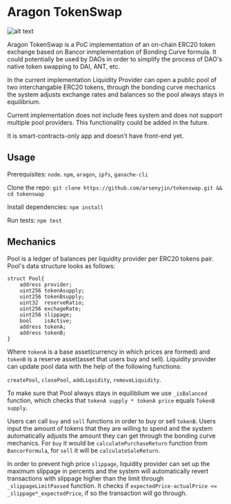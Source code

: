 # Aragon TokenSwap

![alt text](https://cdn.pixabay.com/photo/2018/02/26/14/19/libra-3183164_1280.png)

Aragon TokenSwap is a PoC implementation of an on-chain ERC20 token exchange based on Bancor inmplementation of Bonding Curve formula. It could potentially be used by DAOs in order to simplify the process of DAO's native token swapping to DAI, ANT, etc.

In the current implementation Liquidity Provider can open a public pool of two interchangable ERC20 tokens, through the bonding curve mechanics the system adjusts exchange rates and balances so the pool always stays in equilibrium.  

Current implementation does not include fees system and does not support multiple pool providers. This functionality could be added in the future. 

It is smart-contracts-only app and doesn't have front-end yet.

## Usage

Prerequisites: `node`. `npm`, `aragon`, `ipfs`, `ganache-cli`

Clone the repo:
`git clone https://github.com/arsenyjin/tokenswap.git && cd tokenswap`

Install dependencies:
`npm install`

Run tests:
`npm test`

## Mechanics

Pool is a ledger of balances per liquidity provider per ERC20 tokens pair. Pool's data structure looks as follows:

```
struct Pool{
    address provider;
    uint256 tokenAsupply;
    uint256 tokenBsupply;
    uint32  reserveRatio;
    uint256 exchageRate;
    uint256 slippage;
    bool    isActive;
    address tokenA;  
    address tokenB; 
}

```

Where `tokenA` is a base asset(currency in which prices are formed) and `tokenB` is a reserve asset(asset that users buy and sell). Liquidity provider can update pool data with the help of the following functions:

`createPool`, `closePool`, `addLiquidity`, `removeLiquidity`.

To make sure that Pool always stays in equiliblium we use `_isBalanced` function, which checks that `tokenA supply * tokenA price` equals `TokenB supply`.

Users can call `buy` and `sell` functions in order to buy or sell  `tokenB`. Users input the amount of tokens that they are willing to spend and the system automatically adjusts the amount they can get through the bonding curve mechanics. For `buy` it would be `calculatePurchaseReturn` function from `BancorFormula`, for `sell` it will be `calculateSaleReturn`. 

In order to prevent high price `slippage`, liquidity provider can set up the maximum slippage in percents and the system will automatically revert transactions with slippage higher than the limit through `_slippageLimitPassed` function. It checks if `expectedPrice-actualPrice <= _slippage*_expectedPrice`, if so the transaction will go through.


